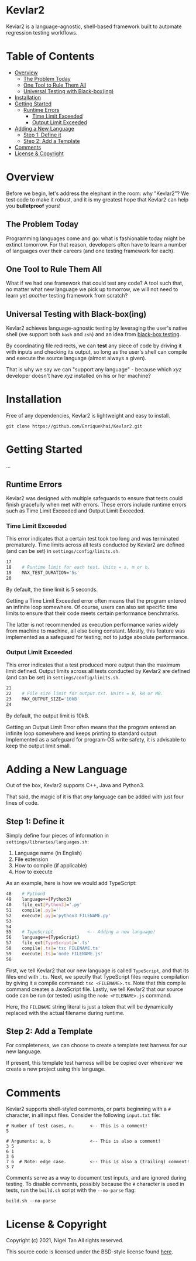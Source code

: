 # Kevlar2

Kevlar2 is a language-agnostic, shell-based framework
built to automate regression testing workflows.

# Table of Contents

  - [Overview](#overview)
    - [The Problem Today](#the-problem-today)
    - [One Tool to Rule Them All](#one-tool-to-rule-them-all)
    - [Universal Testing with Black-box(ing)](#universal-testing-with-black-boxing)
  - [Installation](#installation)
  - [Getting Started](#getting-started)
    - [Runtime Errors](#runtime-errors)
      - [Time Limit Exceeded](#time-limit-exceeded)
      - [Output Limit Exceeded](#output-limit-exceeded)
  - [Adding a New Language](#adding-a-new-language)
    - [Step 1: Define it](#step-1-define-it)
    - [Step 2: Add a Template](#step-2-add-a-template)
  - [Comments](#comments)
  - [License & Copyright](#license--copyright)

# Overview

Before we begin, let's address the elephant in the room:
why "Kevlar2"? We test code to make it robust, and it is
my greatest hope that Kevlar2 can help you **bulletproof**
yours!

## The Problem Today

Programming languages come and go: what is fashionable
today might be extinct tomorrow. For that reason,
developers often have to learn a number of languages
over their careers (and one testing framework for each).

## One Tool to Rule Them All

What if we had one framework that could test any code?
A tool such that, no matter what new language we pick
up tomorrow, we will not need to learn yet *another*
testing framework from scratch?

## Universal Testing with Black-box(ing)

Kevlar2 achieves language-agnostic testing by leveraging
the user's native shell (we support both `bash` and `zsh`)
and an idea from [black-box testing](https://en.wikipedia.org/wiki/Black-box_testing).

By coordinating file redirects, we can **test** any piece
of code by driving it with inputs and checking its output,
so long as the user's shell can compile and execute the
source language (almost always a given).

That is why we say we can "support any language" - because
which *xyz* developer doesn't have *xyz* installed on
his or her machine?

# Installation

Free of any dependencies, Kevlar2 is lightweight and easy
to install.

```
git clone https://github.com/EnriqueKhai/Kevlar2.git
```

# Getting Started

...

## Runtime Errors

Kevlar2 was designed with multiple safeguards to ensure
that tests could finish gracefully when met with errors.
These errors include runtime errors such as Time Limit
Exceeded and Output Limit Exceeded.

### Time Limit Exceeded

This error indicates that a certain test took too long
and was terminated prematurely. Time limits across all
tests conducted by Kevlar2 are defined (and can be set)
in `settings/config/limits.sh`.

```Bash
17
18    # Runtime limit for each test. Units = s, m or h.
19    MAX_TEST_DURATION='5s'
20
```

By default, the time limit is 5 seconds.

Getting a Time Limit Exceeded error often means that the
program entered an infinite loop somewhere. Of course,
users can also set specific time limits to ensure that
their code meets certain performance benchmarks.

The latter is not recommended as execution performance
varies widely from machine to machine, all else being
constant. Mostly, this feature was implemented as a
safeguard for testing, not to judge absolute performance.

### Output Limit Exceeded

This error indicates that a test produced more output
than the maximum limit defined. Output limits across all
tests conducted by Kevlar2 are defined (and can be set)
in `settings/config/limits.sh`.

```Bash
21
22    # File size limit for output.txt. Units = B, kB or MB.
23    MAX_OUTPUT_SIZE='10kB'
24
```

By default, the output limit is 10kB.

Getting an Output Limit Error often means that the program
entered an infinite loop somewhere and keeps printing to
standard output. Implemented as a safeguard for program-OS
write safety, it is advisable to keep the output limit small.

# Adding a New Language

Out of the box, Kevlar2 supports C++, Java and Python3.

That said, the magic of it is that *any* language can be
added with just four lines of code.

## Step 1: Define it

Simply define four pieces of information in `settings/libraries/languages.sh`:

  1. Language name (in English)
  2. File extension
  3. How to compile (if applicable)
  4. How to execute

As an example, here is how we would add TypeScript:

```Bash
48    # Python3
49    language+=(Python3)
40    file_ext[Python3]='.py'
51    compile[.py]=''
52    execute[.py]='python3 FILENAME.py'
53
54
55    # TypeScript             <-- Adding a new language!
56    language+=(TypeScript)
57    file_ext[TypeScript]='.ts'
58    compile[.ts]='tsc FILENAME.ts'
59    execute[.ts]='node FILENAME.js'
50  
```

First, we tell Kevlar2 that our new language is called
`TypeScript`, and that its files end with `.ts`. Next,
we specify that TypeScript files require compilation by
giving it a compile command: `tsc <FILENAME>.ts`. Note
that this compile command creates a JavaScript file.
Lastly, we tell Kevlar2 that our source code can be run
(or tested) using the `node <FILENAME>.js` command.

Here, the `FILENAME` string literal is just a token that
will be dynamically replaced with the actual filename
during runtime.

## Step 2: Add a Template

For completeness, we can choose to create a template test
harness for our new language.

If present, this template test harness will be be copied
over whenever we create a new project using this language.

# Comments

Kevlar2 supports shell-styled comments, or parts beginning
with a `#` character, in all input files. Consider the
following `input.txt` file:

```
# Number of test cases, n.      <-- This is a comment!
5

# Arguments: a, b               <-- This is also a comment!
3 5
6 1
3 6
7 6  # Note: edge case.         <-- This is also a (trailing) comment!
3 7
```

Comments serve as a way to document test inputs, and are
ignored during testing. To disable comments, possibly
because the `#` character is used in tests, run the
`build.sh` script with the `--no-parse` flag:

```
build.sh --no-parse
```

# License & Copyright

Copyright (c) 2021, Nigel Tan
All rights reserved.

This source code is licensed under the BSD-style license
found [here](LICENSE).